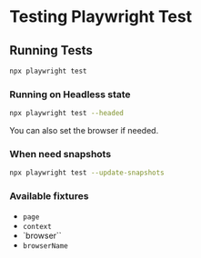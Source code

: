 # Testing Playwright Test

## Running Tests

```sh
npx playwright test
```

### Running on Headless state

```sh
npx playwright test --headed
```

You can also set the browser if needed.

### When need snapshots

```sh
npx playwright test --update-snapshots
```

### Available fixtures

- `page`
- `context`
- `browser``
- `browserName`
